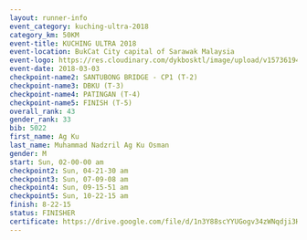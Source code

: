 ```yaml
--- 
layout: runner-info 
event_category: kuching-ultra-2018 
category_km: 50KM 
event-title: KUCHING ULTRA 2018 
event-location: BukCat City capital of Sarawak Malaysia 
event-logo: https://res.cloudinary.com/dykbosktl/image/upload/v1573619473/Logo/kuching-ultra-2018-logo_tlpvm5.png 
event-date: 2018-03-03 
checkpoint-name2: SANTUBONG BRIDGE - CP1 (T-2) 
checkpoint-name3: DBKU (T-3) 
checkpoint-name4: PATINGAN (T-4) 
checkpoint-name5: FINISH (T-5) 
overall_rank: 43
gender_rank: 33
bib: 5022
first_name: Ag Ku
last_name: Muhammad Nadzril Ag Ku Osman
gender: M
start: Sun, 02-00-00 am
checkpoint2: Sun, 04-21-30 am
checkpoint3: Sun, 07-09-08 am
checkpoint4: Sun, 09-15-51 am
checkpoint5: Sun, 10-22-15 am
finish: 8-22-15
status: FINISHER
certificate: https://drive.google.com/file/d/1n3Y88scYYUGogv34zWNqdji3HodepjnP/view?usp=sharing","CERTIFICATE")
--- 
```

